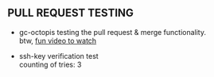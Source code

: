 ## PULL REQUEST TESTING

* gc-octopis testing the pull request & merge functionality.  
btw, [fun video to watch](http://tinyurl.com/htlinsing)

* ssh-key verification test  
counting of tries: 3